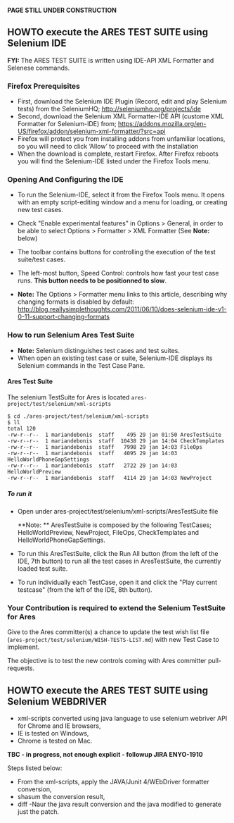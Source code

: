 
**PAGE STILL UNDER CONSTRUCTION**

## HOWTO execute the ARES TEST SUITE using Selenium IDE 

**FYI:** The ARES TEST SUITE is written using IDE-API XML Formatter and Selenese commands.
	
### Firefox Prerequisites

* First, download the Selenium IDE Plugin (Record, edit and play Selenium tests) from the SeleniumHQ; <http://seleniumhq.org/projects/ide>
* Second, download the Selenium XML Formatter-IDE API (custome XML Formatter for Selenium-IDE) from; <https://addons.mozilla.org/en-US/firefox/addon/selenium-xml-formatter/?src=api>
* Firefox will protect you from installing addons from unfamiliar locations, so you will need to click ‘Allow’ to proceed with the installation
* When the download is complete, restart Firefox. After Firefox reboots you will find the Selenium-IDE listed under the Firefox Tools menu.

			
### Opening And Configuring the IDE

* To run the Selenium-IDE, select it from the Firefox Tools menu. It opens with an empty script-editing window and a menu for loading, or creating new test cases.
* Check "Enable experimental features" in Options > General, in order to be able to select Options > Formatter > XML Formatter (See **Note:** below)
* The toolbar contains buttons for controlling the execution of the test suite/test cases.
* The left-most button, Speed Control: controls how fast your test case runs. **This button needs to be positionned to slow**.

* **Note:** The Options > Formatter menu links to this article, describing why changing formats is disabled by default: <http://blog.reallysimplethoughts.com/2011/06/10/does-selenium-ide-v1-0-11-support-changing-formats>

### How to run Selenium Ares Test Suite
* **Note:** Selenium distinguishes test cases and test suites.
* When open an existing test case or suite, Selenium-IDE displays its Selenium commands in the Test Case Pane.

#### Ares Test Suite

The selenium TestSuite for Ares is located `ares-project/test/selenium/xml-scripts`

	$ cd ./ares-project/test/selenium/xml-scripts
	$ ll
	total 120
	-rw-r--r--  1 mariandebonis  staff    495 29 jan 01:50 AresTestSuite
	-rw-r--r--  1 mariandebonis  staff  10438 29 jan 14:04 CheckTemplates
	-rw-r--r--  1 mariandebonis  staff   7998 29 jan 14:03 FileOps
	-rw-r--r--  1 mariandebonis  staff   4095 29 jan 14:03 HelloWorldPhoneGapSettings
	-rw-r--r--  1 mariandebonis  staff   2722 29 jan 14:03 HelloWorldPreview
	-rw-r--r--  1 mariandebonis  staff   4114 29 jan 14:03 NewProject
	
##### To run it

* Open under ares-project/test/selenium/xml-scripts/AresTestSuite file
  
  **Note: ** AresTestSuite is composed by the following TestCases; HelloWorldPreview, NewProject, FileOps, CheckTemplates and HelloWorldPhoneGapSettings.
  
* To run this AresTestSuite, click the Run All button (from the left of the IDE, 7th button) to run all the test cases in AresTestSuite, the currently loaded test suite.
* To run individually each TestCase, open it and click the "Play current testcase" (from the left of the IDE, 8th button).

### Your Contribution is required to extend the Selenium TestSuite for Ares

Give to the Ares committer(s) a chance to update the test wish list file (`ares-project/test/selenium/WISH-TESTS-LIST.md`) with new Test Case to implement.

The objective is to test the new controls coming with Ares committer pull-requests.

## HOWTO execute the ARES TEST SUITE using Selenium WEBDRIVER

* xml-scripts converted using java language to use selenium webriver API for Chrome and IE browsers,
* IE is tested on Windows,
* Chrome is tested on Mac.

**TBC - in progress, not enough explicit - followup JIRA ENYO-1910**

Steps listed below:

* From the xml-scripts, apply the JAVA/Junit 4/WEbDriver formatter conversion,
* shasum the conversion result,
* diff -Naur the java result conversion and the java modified to generate just the patch.


